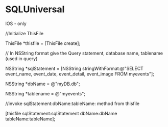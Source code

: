 SQLUniversal
============

IOS - only

//Initialize ThisFile

ThisFile *thisfile = [ThisFile create];

// In NSString format give the Query statement, database name, tablename (used in query)

NSString *sqlStatement = [NSString stringWithFormat:@"SELECT event_name, event_date, event_detail, event_image FROM myevents"];

NSString *dbName = @"myDB.db";

NSString *tablename = @"myevents";

//invoke sqlStatement:dbName:tableName: method from thisfile

[thisfile sqlStatement:sqlStatement dbName:dbName tableName:tableName];
